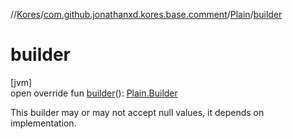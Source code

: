 //[Kores](../../../index.md)/[com.github.jonathanxd.kores.base.comment](../index.md)/[Plain](index.md)/[builder](builder.md)

# builder

[jvm]\
open override fun [builder](builder.md)(): [Plain.Builder](-builder/index.md)

This builder may or may not accept null values, it depends on implementation.
